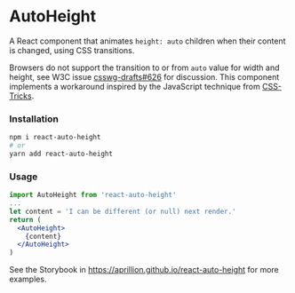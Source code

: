 # AutoHeight

A React component that animates `height: auto` children when their content is changed, using CSS transitions.

Browsers do not support the transition to or from `auto` value for
width and height, see W3C issue [csswg-drafts#626](https://github.com/w3c/csswg-drafts/issues/626) for discussion.
This component implements a workaround inspired by the JavaScript technique from [CSS-Tricks](https://css-tricks.com/using-css-transitions-auto-dimensions/#article-header-id-5).

### Installation

```bash
npm i react-auto-height
# or
yarn add react-auto-height
```

### Usage

```jsx harmony
import AutoHeight from 'react-auto-height'
...
let content = 'I can be different (or null) next render.'
return (
  <AutoHeight>
    {content}
  </AutoHeight>
)
```

See the Storybook in https://aprillion.github.io/react-auto-height for more examples.
